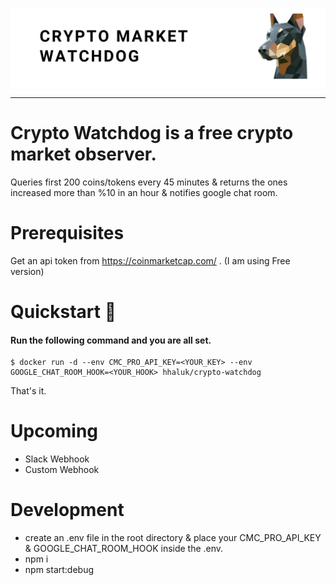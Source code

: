 ![bg](./bg.png "bg")

---
# Crypto Watchdog is a free crypto market observer. 
Queries first 200 coins/tokens every 45 minutes & returns the ones increased more than %10 in an hour & notifies google chat room.


# Prerequisites

Get an api token from https://coinmarketcap.com/ . (I am using Free version)

# Quickstart 🚀

#### Run the following command and you are all set.

```console
$ docker run -d --env CMC_PRO_API_KEY=<YOUR_KEY> --env GOOGLE_CHAT_ROOM_HOOK=<YOUR_HOOK> hhaluk/crypto-watchdog
```


That's it.

# Upcoming

- Slack Webhook
- Custom Webhook

# Development

- create an .env file in the root directory & place your CMC_PRO_API_KEY & GOOGLE_CHAT_ROOM_HOOK inside the .env.
- npm i
- npm start:debug